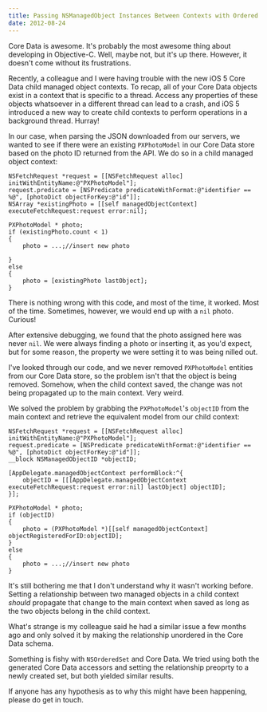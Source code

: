 ```yaml
---
title: Passing NSManagedObject Instances Between Contexts with Ordered Relationships
date: 2012-08-24
---
```



Core Data is awesome. It's probably the most awesome thing about developing in Objective-C. Well, maybe not, but it's up there. However, it doesn't come without its frustrations.

Recently, a colleague and I were having trouble with the new iOS 5 Core Data child managed object contexts. To recap, all of your Core Data objects exist in a context that is specific to a thread. Access any properties of these objects whatsoever in a different thread can lead to a crash, and iOS 5 introduced a new way to create child contexts to perform operations in a background thread. Hurray!

In our case, when parsing the JSON downloaded from our servers, we wanted to see if there were an existing `PXPhotoModel` in our Core Data store based on the photo ID returned from the API. We do so in a child managed object context:

```
NSFetchRequest *request = [[NSFetchRequest alloc] initWithEntityName:@"PXPhotoModel"];
request.predicate = [NSPredicate predicateWithFormat:@"identifier == %@", [photoDict objectForKey:@"id"]];
NSArray *existingPhoto = [[self managedObjectContext] executeFetchRequest:request error:nil];

PXPhotoModel * photo;
if (existingPhoto.count < 1)
{
    photo = ...;//insert new photo

}
else
{
    photo = [existingPhoto lastObject];
}
```

There is nothing wrong with this code, and most of the time, it worked. Most of the time. Sometimes, however, we would end up with a `nil` photo. Curious!

After extensive debugging, we found that the photo assigned here was never `nil`. We were always finding a photo or inserting it, as you'd expect, but for some reason, the property we were setting it to was being nilled out.

I've looked through our code, and we never removed `PXPhotoModel` entities from our Core Data store, so the problem isn't that the object is being removed. Somehow, when the child context saved, the change was not being propagated up to the main context. Very weird.

We solved the problem by grabbing the `PXPhotoModel`'s `objectID` from the main context and retrieve the equivalent model from our child context:

```
NSFetchRequest *request = [[NSFetchRequest alloc] initWithEntityName:@"PXPhotoModel"];
request.predicate = [NSPredicate predicateWithFormat:@"identifier == %@", [photoDict objectForKey:@"id"]];
__block NSManagedObjectID *objectID;

[AppDelegate.managedObjectContext performBlock:^{
    objectID = [[[AppDelegate.managedObjectContext executeFetchRequest:request error:nil] lastObject] objectID];
}];

PXPhotoModel * photo;
if (objectID)
{
    photo = (PXPhotoModel *)[[self managedObjectContext] objectRegisteredForID:objectID];
}
else
{
    photo = ...;//insert new photo
}
```

It's still bothering me that I don't understand why it wasn't working before. Setting a relationship between two managed objects in a child context _should_ propagate that change to the main context when saved as long as the two objects belong in the child context.

What's strange is my colleague said he had a similar issue a few months ago and only solved it by making the relationship unordered in the Core Data schema.

Something is fishy with `NSOrderedSet` and Core Data. We tried using both the generated Core Data accessors and setting the relationship preoprty to a newly created set, but both yielded similar results.

If anyone has any hypothesis as to why this might have been happening, please do get in touch.


  